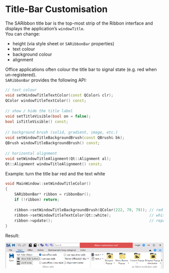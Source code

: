 # Title-Bar Customisation

The SARibbon title bar is the top-most strip of the Ribbon interface and displays the application’s `windowTitle`.  
You can change:

* height (via style sheet or `SARibbonBar` properties)  
* text colour  
* background colour  
* alignment  

Office applications often colour the title bar to signal state (e.g. red when un-registered).  
`SARibbonBar` provides the following API:

```cpp
// text colour
void setWindowTitleTextColor(const QColor& clr);
QColor windowTitleTextColor() const;

// show / hide the title label
void setTitleVisible(bool on = false);
bool isTitleVisible() const;

// background brush (solid, gradient, image, etc.)
void setWindowTitleBackgroundBrush(const QBrush& bk);
QBrush windowTitleBackgroundBrush() const;

// horizontal alignment
void setWindowTitleAlignment(Qt::Alignment al);
Qt::Alignment windowTitleAlignment() const;
```

Example: turn the title bar red and the text white

```cpp
void MainWindow::setWindowTitleColor()
{
    SARibbonBar* ribbon = ribbonBar();
    if (!ribbon) return;

    ribbon->setWindowTitleBackgroundBrush(QColor(222, 79, 79)); // red
    ribbon->setWindowTitleTextColor(Qt::white);                 // white text
    ribbon->update();                                           // repaint
}
```

Result:

![chang-title-background](../../assets/pic/chang-title-background.png)